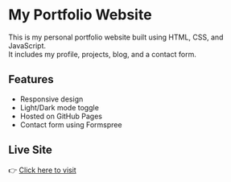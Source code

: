 # My Portfolio Website

This is my personal portfolio website built using HTML, CSS, and JavaScript.  
It includes my profile, projects, blog, and a contact form.

## Features

- Responsive design
- Light/Dark mode toggle
- Hosted on GitHub Pages
- Contact form using Formspree

## Live Site

👉 [Click here to visit](https://your-username.github.io/my-portfolio/)
